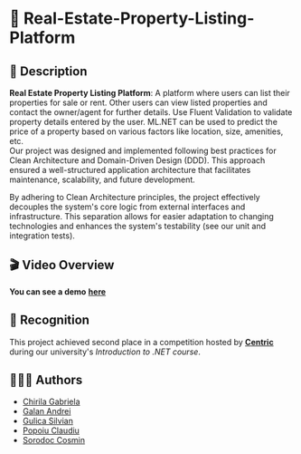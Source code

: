 # 🏬 Real-Estate-Property-Listing-Platform

## 📜 Description
**Real Estate Property Listing Platform**: A platform where users can list their properties for sale or rent. Other users can view listed properties and contact the owner/agent for further details. Use Fluent Validation to validate property details entered by the user. ML.NET can be used to predict the price of a property based on various factors like location, size, amenities, etc.  
Our project was designed and implemented following best practices for Clean Architecture and Domain-Driven Design (DDD). This approach ensured a well-structured application architecture that facilitates maintenance, scalability, and future development.

By adhering to Clean Architecture principles, the project effectively decouples the system's core logic from external interfaces and infrastructure. This separation allows for easier adaptation to changing technologies and enhances the system's testability  (see our unit and integration tests).

## 🎬 Video Overview
**You can see a demo** [**here**](https://www.youtube.com/watch?v=W9IIvmqyG9g)

## 🥈 Recognition
This project achieved second place in a competition hosted by [**Centric**](https://www.centric.eu/ro/) during our university's _Introduction to .NET course_.
## 🧑🏾‍💻 Authors
- [Chirila Gabriela](https://www.github.com/gabrielachirila)
- [Galan Andrei](https://www.github.com/AndreiGalan)
- [Gulica Silvian](https://www.github.com/silviangulica)
- [Popoiu Claudiu](https://www.github.com/Claudiu2222)
- [Sorodoc Cosmin](https://www.github.com/sorodocosmin)
